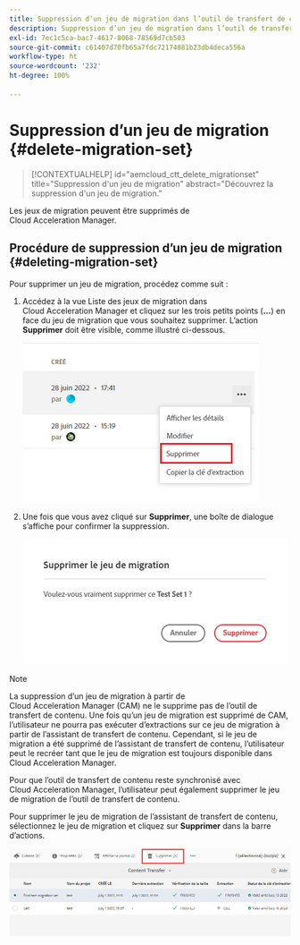 ```yaml
---
title: Suppression d’un jeu de migration dans l’outil de transfert de contenu
description: Suppression d’un jeu de migration dans l’outil de transfert de contenu
exl-id: 7ec1c5ca-bac7-4617-8068-78569d7cb503
source-git-commit: c61407d70fb65a7fdc72174881b23db4deca556a
workflow-type: ht
source-wordcount: '232'
ht-degree: 100%

---
```


# Suppression d’un jeu de migration {#delete-migration-set}

>[!CONTEXTUALHELP]
>id="aemcloud_ctt_delete_migrationset"
>title="Suppression d&#39;un jeu de migration"
>abstract="Découvrez la suppression d&#39;un jeu de migration."

Les jeux de migration peuvent être supprimés de Cloud Acceleration Manager.

## Procédure de suppression d’un jeu de migration {#deleting-migration-set}

Pour supprimer un jeu de migration, procédez comme suit :

1. Accédez à la vue Liste des jeux de migration dans Cloud Acceleration Manager et cliquez sur les trois petits points (**...**) en face du jeu de migration que vous souhaitez supprimer. L’action **Supprimer** doit être visible, comme illustré ci-dessous.

   ![image](/help/journey-migration/content-transfer-tool/assets-ctt/migration-delete1.png)

1. Une fois que vous avez cliqué sur **Supprimer**, une boîte de dialogue s’affiche pour confirmer la suppression.

   ![image](/help/journey-migration/content-transfer-tool/assets-ctt/migration-delete2.png)

>[!NOTE]
>
>La suppression d’un jeu de migration à partir de Cloud Acceleration Manager (CAM) ne le supprime pas de l’outil de transfert de contenu. Une fois qu’un jeu de migration est supprimé de CAM, l’utilisateur ne pourra pas exécuter d’extractions sur ce jeu de migration à partir de l’assistant de transfert de contenu. Cependant, si le jeu de migration a été supprimé de l’assistant de transfert de contenu, l’utilisateur peut le recréer tant que le jeu de migration est toujours disponible dans Cloud Acceleration Manager.
>
>Pour que l’outil de transfert de contenu reste synchronisé avec Cloud Acceleration Manager, l’utilisateur peut également supprimer le jeu de migration de l’outil de transfert de contenu.

Pour supprimer le jeu de migration de l’assistant de transfert de contenu, sélectionnez le jeu de migration et cliquez sur **Supprimer** dans la barre d’actions.

![image](/help/journey-migration/content-transfer-tool/assets-ctt/cttcam27.png)
